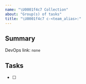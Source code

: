 ```yaml
---
name: "\U0001f4c7 Collection"
about: "Group(s) of tasks"
title: "\U0001f4c7 c-<team_alias>:"
---
```


## Summary

DevOps link: `none` <!-- Example: AB#<item_number> -->

## Tasks

- [ ] 
